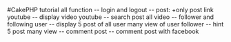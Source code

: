 #CakePHP tutorial
all function
-- login and logout
-- post:
  +only post link youtube
-- display video youtube
-- search post all video
-- follower and following user
-- display 5 post of all user many view of user follower
-- hint 5 post many view
-- comment post
-- comment post with facebook
